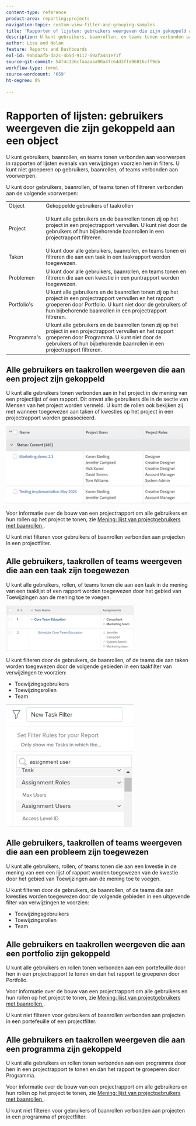```yaml
---
content-type: reference
product-area: reporting;projects
navigation-topic: custom-view-filter-and-grouping-samples
title: 'Rapporten of lijsten: gebruikers weergeven die zijn gekoppeld aan een object'
description: U kunt gebruikers, baanrollen, en teams tonen verbonden aan voorwerpen in rapporten of lijsten evenals van verwijzingen voorzien hen in filters. U kunt niet groeperen op gebruikers, baanrollen, of teams verbonden aan voorwerpen.
author: Lisa and Nolan
feature: Reports and Dashboards
exl-id: 9abdaafb-da2c-4b5d-9117-59afa4a1e71f
source-git-commit: 54f4c136cfaaaaaa90a4fc64d3ffd06816cff9cb
workflow-type: tm+mt
source-wordcount: '659'
ht-degree: 0%

---
```


# Rapporten of lijsten: gebruikers weergeven die zijn gekoppeld aan een object

U kunt gebruikers, baanrollen, en teams tonen verbonden aan voorwerpen in rapporten of lijsten evenals van verwijzingen voorzien hen in filters. U kunt niet groeperen op gebruikers, baanrollen, of teams verbonden aan voorwerpen.

U kunt door gebruikers, baanrollen, of teams tonen of filtreren verbonden aan de volgende voorwerpen:

<table style="table-layout:auto"> 
 <col> 
 <col> 
 <tbody> 
  <tr> 
   <td role="rowheader">Object</td> 
   <td>Gekoppelde gebruikers of taakrollen</td> 
  </tr> 
  <tr> 
   <td role="rowheader">Project</td> 
   <td> <p>U kunt alle gebruikers en de baanrollen tonen zij op het project in een projectrapport vervullen. U kunt niet door de gebruikers of hun bijbehorende baanrollen in een projectrapport filtreren. </p> </td> 
  </tr> 
  <tr> 
   <td role="rowheader">Taken</td> 
   <td>U kunt door alle gebruikers, baanrollen, en teams tonen en filtreren die aan een taak in een taakrapport worden toegewezen.</td> 
  </tr> 
  <tr> 
   <td role="rowheader">Problemen</td> 
   <td>U kunt door alle gebruikers, baanrollen, en teams tonen en filtreren die aan een kwestie in een puntrapport worden toegewezen.</td> 
  </tr> 
  <tr> 
   <td role="rowheader">Portfolio's</td> 
   <td>U kunt alle gebruikers en de baanrollen tonen zij op het project in een projectrapport vervullen en het rapport groeperen door Portfolio. U kunt niet door de gebruikers of hun bijbehorende baanrollen in een projectrapport filtreren.</td> 
  </tr> 
  <tr> 
   <td role="rowheader">Programma's</td> 
   <td>U kunt alle gebruikers en de baanrollen tonen zij op het project in een projectrapport vervullen en het rapport groeperen door Programma. U kunt niet door de gebruikers of hun bijbehorende baanrollen in een projectrapport filtreren.</td> 
  </tr> 
 </tbody> 
</table>

## Alle gebruikers en taakrollen weergeven die aan een project zijn gekoppeld

U kunt alle gebruikers tonen verbonden aan in het project in de mening van een projectlijst of een rapport. Dit omvat alle gebruikers die in de sectie van Mensen van het project worden vermeld. U kunt de rollen ook bekijken zij met wanneer toegewezen aan taken of kwesties op het project in een projectrapport worden geassocieerd.

![](assets/project-with-user-and-role-information-report-350x100.png)

Voor informatie over de bouw van een projectrapport om alle gebruikers en hun rollen op het project te tonen, zie [ Mening: lijst van projectgebruikers met baanrollen ](../../../reports-and-dashboards/reports/custom-view-filter-grouping-samples/view-project-user-list.md).

U kunt niet filteren voor gebruikers of baanrollen verbonden aan projecten in een projectfilter.

## Alle gebruikers, taakrollen of teams weergeven die aan een taak zijn toegewezen

U kunt alle gebruikers, rollen, of teams tonen die aan een taak in de mening van een taaklijst of een rapport worden toegewezen door het gebied van Toewijzingen aan de mening toe te voegen.

![](assets/assignments-field-task-view-350x124.png)

U kunt filteren door de gebruikers, de baanrollen, of de teams die aan taken worden toegewezen door de volgende gebieden in een taakfilter van verwijzingen te voorzien:

* Toewijzingsgebruikers
* Toewijzingsrollen
* Team

![](assets/assignment-users-roles-task-filter-350x334.png)

## Alle gebruikers, taakrollen of teams weergeven die aan een probleem zijn toegewezen

U kunt alle gebruikers, rollen, of teams tonen die aan een kwestie in de mening van een een lijst of rapport worden toegewezen van de kwestie door het gebied van Toewijzingen aan de mening toe te voegen.

U kunt filteren door de gebruikers, de baanrollen, of de teams die aan kwesties worden toegewezen door de volgende gebieden in een uitgevende filter van verwijzingen te voorzien:

* Toewijzingsgebruikers
* Toewijzingsrollen
* Team

## Alle gebruikers en taakrollen weergeven die aan een portfolio zijn gekoppeld

U kunt alle gebruikers en rollen tonen verbonden aan een portefeuille door hen in een projectrapport te tonen en dan het rapport te groeperen door Portfolio.

Voor informatie over de bouw van een projectrapport om alle gebruikers en hun rollen op het project te tonen, zie [ Mening: lijst van projectgebruikers met baanrollen ](../../../reports-and-dashboards/reports/custom-view-filter-grouping-samples/view-project-user-list.md).

U kunt niet filteren voor gebruikers of baanrollen verbonden aan projecten in een portefeuille of een projectfilter.

## Alle gebruikers en taakrollen weergeven die aan een programma zijn gekoppeld

U kunt alle gebruikers en rollen tonen verbonden aan een programma door hen in een projectrapport te tonen en dan het rapport te groeperen door Programma.

Voor informatie over de bouw van een projectrapport om alle gebruikers en hun rollen op het project te tonen, zie [ Mening: lijst van projectgebruikers met baanrollen ](../../../reports-and-dashboards/reports/custom-view-filter-grouping-samples/view-project-user-list.md).

U kunt niet filteren voor gebruikers of baanrollen verbonden aan projecten in een programma of projectfilter.
